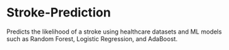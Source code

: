 # Stroke-Prediction
Predicts the likelihood of a stroke using healthcare datasets and ML models such as Random Forest, Logistic Regression, and AdaBoost.

